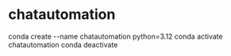 # chatautomation

conda create --name chatautomation python=3.12
conda activate chatautomation
conda deactivate